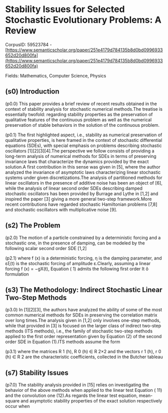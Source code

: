 # Stability Issues for Selected Stochastic Evolutionary Problems: A Review

CorpusID: 59523784 - [https://www.semanticscholar.org/paper/251e4179d784135b8d0bd0996933652d20d800fa](https://www.semanticscholar.org/paper/251e4179d784135b8d0bd0996933652d20d800fa)

Fields: Mathematics, Computer Science, Physics

## (s0) Introduction
(p0.0) This paper provides a brief review of recent results obtained in the context of stability analysis for stochastic numerical methods.The treatise is essentially twofold: regarding stability properties as the preservation of qualitative features of the continuous problem as well as the numerical preservation of stable behaviors in the solution of the continuous problem.

(p0.1) The first highlighted aspect, i.e., stability as numerical preservation of qualitative properties, is here framed in the context of stochastic differential equations (SDEs), with special emphasis on problems describing stochastic oscillators [1][2][3][4].The perspective we follow consists of providing a long-term analysis of numerical methods for SDEs in terms of preserving invariance laws that characterize the dynamics provided by the exact solution.A first contribution in this sense was given in [5], where the author analyzed the invariance of asymptotic laws characterizing linear stochastic systems under given discretizations.The analysis of partitioned methods for linear oscillators in the presence of additive noise has been an object of [6], while the analysis of linear second order SDEs describing damped stochastic oscillators has been provided by Burrage and Lythe in [1,2] and inspired the paper [3] giving a more general two-step framework.More recent contributions have regarded stochastic Hamiltonian problems [7,8] and stochastic oscillators with multiplicative noise [9].
## (s2) The Problem
(p2.0) The motion of a particle constrained by a deterministic forcing and a stochastic one, in the presence of damping, can be modeled by the following scalar second order SDE [1,2]

(p2.1) where f (x) is a deterministic forcing, η is the damping parameter, and εξ(t) is the stochastic forcing of amplitude ε.Clearly, assuming a linear forcing f (x) = −gX(t), Equation ( 1) admits the following first order It ô formulation
## (s3) The Methodology: Indirect Stochastic Linear Two-Step Methods
(p3.0) In [1][2][3], the authors have analyzed the ability of some of the most common numerical methods for SDEs in preserving the correlation matrix over long times.The analysis given in [1,2] only involves one-step methods, while that provided in [3] is focused on the larger class of indirect two-step methods (ITS methods), i.e., the family of stochastic two-step methods applied to the first order representation given by Equation (2) of the second order SDE in Equation (1).ITS methods assume the form

(p3.1) where the matrices R 1 (h), R 0 (h) ∈ R 2×2 and the vectors r 1 (h), r 0 (h) ∈ R 2 are the characteristic coefficients, collected in the Butcher tableau
## (s7) Stability Issues
(p7.0) The stability analysis provided in [15] relies on investigating the behavior of the above methods when applied to the linear test Equation ( 11) and the convolution one (12).As regards the linear test equation, mean-square and asymptotic stability properties of the exact solution respectively occur when
